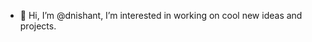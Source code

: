- 👋 Hi, I’m @dnishant, I’m interested in working on cool new ideas and projects.

<!---
dnishant/dnishant is a ✨ special ✨ repository because its `README.md` (this file) appears on your GitHub profile.
You can click the Preview link to take a look at your changes.
--->
